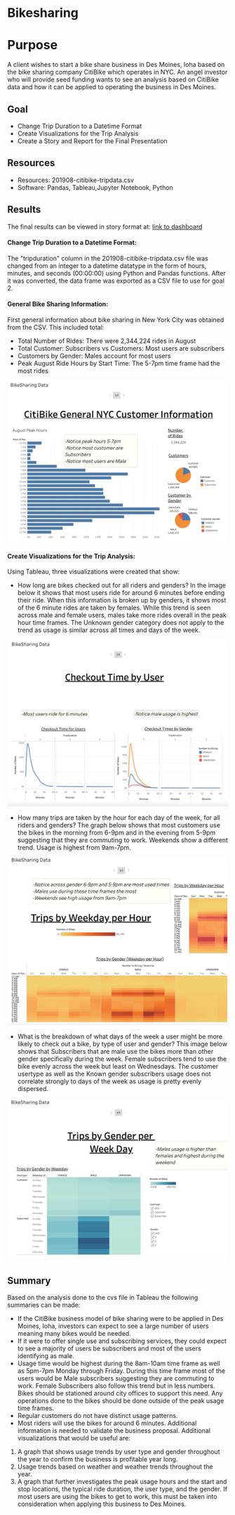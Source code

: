 # Bikesharing

# **Purpose**
A client wishes to start a bike share business in Des Moines, Ioha based on the bike sharing company CitiBike which operates in NYC. An angel investor who will provide seed funding wants to see an analysis based on CitiBike data and how it can be applied to operating the business in Des Moines. 

## **Goal**
- Change Trip Duration to a Datetime Format
- Create Visualizations for the Trip Analysis
- Create a Story and Report for the Final Presentation

## **Resources**
- Resources: 201908-citibike-tripdata.csv
- Software: Pandas, Tableau,Jupyter Notebook, Python

## **Results**
The final results can be viewed in story format at:  [link to dashboard](https://public.tableau.com/app/profile/megan.richard8454/viz/CitiBikeProposal_16747812706880/BikeSharingData)


#### Change Trip Duration to a Datetime Format:
The "tripduration" column in the 201908-citibike-tripdata.csv file was changed from an integer to a datetime datatype in the form of hours, minutes, and seconds (00:00:00) using Python and Pandas functions. After it was converted, the data frame was exported as a CSV file to use for goal  2.

#### General Bike Sharing Information:
First general information about bike sharing in New York City was obtained from the CSV. This included total:
- Total Number of Rides: There were 2,344,224 rides in August
- Total Customer: Subscribers vs Customers: Most users are subscribers
- Customers by Gender: Males account for most users
- Peak August Ride Hours by Start Time: The 5-7pm time frame had the most rides

![1](1.png)

#### Create Visualizations for the Trip Analysis: 
Using Tableau, three visualizations were created that show:
- How long are bikes checked out for all riders and genders? In the image below it shows that most users ride for around 6 minutes before ending their ride. When this information is broken up by genders, it shows most of the 6 minute rides are taken by females. While this trend is seen across male and female users, males take more rides overall in the peak hour time frames. The Unknown gender category does not apply to the trend as usage is similar across all times and days of the week.

![2](2.png)

- How many trips are taken by the hour for each day of the week, for all riders and genders? The graph below shows that most customers use the bikes in the morning from 6-9pm and in the evening from 5-9pm suggesting that they are commuting to work. Weekends show a different trend. Usage is highest from 9am-7pm. 

![3](3.png)

- What is the breakdown of what days of the week a user might be more likely to check out a bike, by type of user and gender? This image below shows that Subscribers that are male use the bikes more than other gender specifically during the week. Female subscribers tend to use the bike evenly across the week but least on Wednesdays. The customer usertype as well as the Known gender subscribers usage does not correlate strongly to days of the week as usage is pretty evenly dispersed. 

![4](4.png)

## Summary
Based on the analysis done to the cvs file in Tableau the following summaries can be made:
- If the CitiBike business model of bike sharing were to be applied in Des Moines, Ioha, investors can expect to see a large number of users meaning many bikes would be needed.
- If it were to offer single use and subscribing services, they could expect to see a majority of users be subscribers and most of the users identifying as male.
- Usage time would be highest during the 8am-10am time frame as well as 5pm-7pm Monday through Friday. During this time frame most of the users would be Male subscribers suggesting they are commuting to work. Female Subscribers also follow this trend but in less numbers. Bikes should be stationed around city offices to support this need. Any operations done to the bikes should be done outside of the peak usage time frames. 
- Regular customers do not have distinct usage patterns.
- Most riders will use the bikes for around 6 minutes.
Additional information is needed to validate the business proposal. Additional visualizations that would be useful are:
1. A graph that shows usage trends by user type and gender throughout the year to confirm the business is profitable year long.
2. Usage trends based on weather and weather trends throughout the year.
3. A graph that further investigates the peak usage hours and the start and stop locations, the typical ride duration, the user type, and the gender. If most users are using the bikes to get to work, this must be taken into consideration when applying this business to Des Moines.
